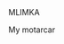 <!DOCTYPE html>
<html>
  <head>
    <titile>MLIMKA</titile>
  </head>
  <body>
    <p> My motarcar</p>
  </body>
</html>
